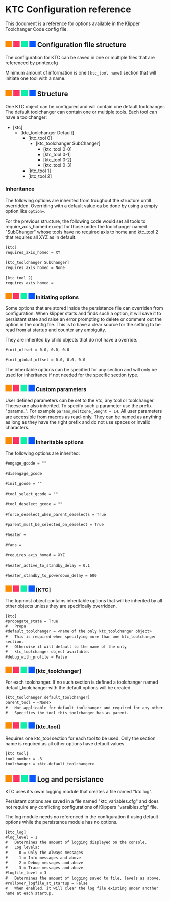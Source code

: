 # KTC Configuration reference

This document is a reference for options available in the Klipper Toolchanger Code
config file.

## ![#f98b00](/doc/f98b00.png) ![#fe3263](/doc/fe3263.png) ![#0fefa9](/doc/0fefa9.png) ![#085afe](/doc/085afe.png) Configuration file structure

The configuration for KTC can be saved in one or multiple files that are referenced by printer.cfg

Minimum amount of information is one `[ktc_tool name]` section that will initiate one tool with a name.

## ![#f98b00](/doc/f98b00.png) ![#fe3263](/doc/fe3263.png) ![#0fefa9](/doc/0fefa9.png) ![#085afe](/doc/085afe.png) Structure

One KTC object can be configured and will contain one default toolchanger.
The default toolchanger can contain one or multiple tools. Each tool can have a toolchanger:

- [ktc]
    - [ktc_toolchanger Default]
        - [ktc_tool 0]
            - [ktc_toolchanger SubChanger]
                - [ktc_tool 0-0]
                - [ktc_tool 0-1]
                - [ktc_tool 0-2]
                - [ktc_tool 0-3]
        - [ktc_tool 1]
        - [ktc_tool 2]

### Inheritance

The following options are inherited from troughout the structure untill overridden. Overriding with a default value ca be done by using a empty option like `option=`.

For the previous structure, the following code would set all tools to require_axis_homed except for those under the toolchanger named "SubChanger" whose tools have no required axis to home and ktc_tool 2 that requires all XYZ as in default.
```
[ktc]
requires_axis_homed = XY

[ktc_toolchanger SubChanger]
requires_axis_homed = None

[ktc_tool 2]
requires_axis_homed =
```
### ![#f98b00](/doc/f98b00.png) ![#fe3263](/doc/fe3263.png) ![#0fefa9](/doc/0fefa9.png) ![#085afe](/doc/085afe.png) Initiating options

Some options that are stored inside the persistance file can overriden from configuration. When klipper starts and finds such a option, it will save it to persistant state and raise an error prompting to delete or comment out the option in the config file. This is to have a clear source for the setting to be read from at startup and counter any ambiguity.

They are inherited by child objects that do not have a override.

```
#init_offset = 0.0, 0.0, 0.0

#init_global_offset = 0.0, 0.0, 0.0
```
The inheritable options can be specified for any section and will only be used for inheritance if not needed for the specific section type.

### ![#f98b00](/doc/f98b00.png) ![#fe3263](/doc/fe3263.png) ![#0fefa9](/doc/0fefa9.png) ![#085afe](/doc/085afe.png) Custom parameters

User defined parameters can be set to the ktc, any tool or toolchanger. Theese are also inherited. To specify such a parameter use the prefix "params_". For example `params_meltzone_lenght = 14`. All user parameters are accessible from macros as read-only. They can be named as anything as long as they have the right prefix and do not use spaces or invalid characters.

### ![#f98b00](/doc/f98b00.png) ![#fe3263](/doc/fe3263.png) ![#0fefa9](/doc/0fefa9.png) ![#085afe](/doc/085afe.png) Inheritable options

The following options are inherited:

```
#engage_gcode = ""

#disengage_gcode

#init_gcode = ""

#tool_select_gcode = ""

#tool_deselect_gcode = ""

#force_deselect_when_parent_deselects = True

#parent_must_be_selected_on_deselect = True

#heater = 

#fans =

#requires_axis_homed = XYZ

#heater_active_to_standby_delay = 0.1

#heater_standby_to_powerdown_delay = 600

```

### ![#f98b00](/doc/f98b00.png) ![#fe3263](/doc/fe3263.png) ![#0fefa9](/doc/0fefa9.png) ![#085afe](/doc/085afe.png) [KTC]

The topmost object contains inheritable options that will be inherited by all other objects unless they are specifically overridden.

```
[ktc]
#propagate_state = True
#   Propa
#default_toolchanger = <name of the only ktc_toolchanger object>
#   This is required when specifying more than one ktc_toolchanger section.
#   Otherwise it will default to the name of the only
#   ktc_toolchanger object available.
#debug_with_profile = False
```

### ![#f98b00](/doc/f98b00.png) ![#fe3263](/doc/fe3263.png) ![#0fefa9](/doc/0fefa9.png) ![#085afe](/doc/085afe.png) [ktc_toolchanger]

For each toolchanger. If no such section is defined a toolchanger named default_toolchanger with the default options will be created.

```
[ktc_toolchanger default_toolchanger]
parent_tool = <None>
#   Not applicable for default_toolchanger and required for any other.
#   Specifies the tool this toolchanger has as parent.
```

### ![#f98b00](/doc/f98b00.png) ![#fe3263](/doc/fe3263.png) ![#0fefa9](/doc/0fefa9.png) ![#085afe](/doc/085afe.png) [ktc_tool]

Requires one ktc_tool section for each tool to be used. Only the section name is required as all other options have default values.

```
[ktc_tool]
tool_number = -3
toolchanger = <ktc.default_toolchanger>
```

## ![#f98b00](/doc/f98b00.png) ![#fe3263](/doc/fe3263.png) ![#0fefa9](/doc/0fefa9.png) ![#085afe](/doc/085afe.png) Log and persistance

KTC uses it's owm logging module that creates a file named "ktc.log".

Persistant options are saved in a file named "ktc_variables.cfg" and does not require any conflicting configurations of Klippers "varaibles.cfg" file.

The log module needs no referenced in the configuration if using default options while the persistance module has no options.

```
[ktc_log]
#log_level = 1
#   Determines the amount of logging displayed on the console.
#   Log levels:
#   - 0 = Only the Always messages
#   - 1 = Info messages and above
#   - 2 = Debug messages and above
#   - 3 = Trace messages and above
#logfile_level = 3
#   Determines the amount of logging saved to file, levels as above.
#rollover_logfile_at_startup = False
#   When enabled, it will clear the log file existing under another name at each startup.
```
